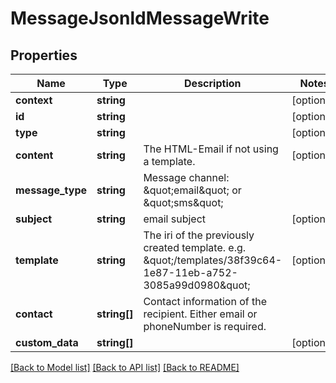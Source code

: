 # MessageJsonldMessageWrite

## Properties
Name | Type | Description | Notes
------------ | ------------- | ------------- | -------------
**context** | **string** |  | [optional] 
**id** | **string** |  | [optional] 
**type** | **string** |  | [optional] 
**content** | **string** | The HTML-Email if not using a template. | [optional] 
**message_type** | **string** | Message channel: \&quot;email\&quot; or \&quot;sms\&quot; | 
**subject** | **string** | email subject | [optional] 
**template** | **string** | The iri of the previously created template. e.g. \&quot;/templates/38f39c64-1e87-11eb-a752-3085a99d0980\&quot; | [optional] 
**contact** | **string[]** | Contact information of the recipient. Either email or phoneNumber is required. | 
**custom_data** | **string[]** |  | [optional] 

[[Back to Model list]](../../README.md#documentation-for-models) [[Back to API list]](../../README.md#documentation-for-api-endpoints) [[Back to README]](../../README.md)

